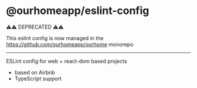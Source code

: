 # @ourhomeapp/eslint-config

⚠️⚠️ DEPRECATED ⚠️⚠️

This eslint config is now managed in the https://github.com/ourhomeapp/ourhome monorepo

---

ESLint config for web + react-dom based projects

- based on Airbnb
- TypeScript support
